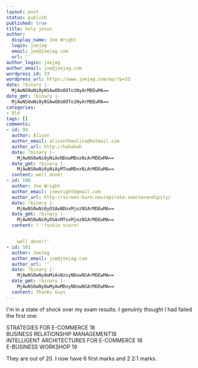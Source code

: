```yaml
---
layout: post
status: publish
published: true
title: holy jesus
author:
  display_name: Joe Wright
  login: joejag
  email: joe@joejag.com
  url: ''
author_login: joejag
author_email: joe@joejag.com
wordpress_id: 33
wordpress_url: https://www.joejag.com/wp/?p=33
date: !binary |-
  MjAwNS0wNi0yNSAwODo0OTo1NyArMDEwMA==
date_gmt: !binary |-
  MjAwNS0wNi0yNSAwODo0OTo1NyArMDEwMA==
categories:
- Old
tags: []
comments:
- id: 99
  author: Alison
  author_email: alisonthewliss@hotmail.com
  author_url: http://hahahah
  date: !binary |-
    MjAwNS0wNi0yNiAxNDowMDoxNiArMDEwMA==
  date_gmt: !binary |-
    MjAwNS0wNi0yNiAyMTowMDoxNiArMDEwMA==
  content: well done!
- id: 100
  author: Joe Wright
  author_email: joewright@gmail.com
  author_url: http://screen-burn.neuropirate.com/serendipity/
  date: !binary |-
    MjAwNS0wNi0yOSAwNDoxMjozNSArMDEwMA==
  date_gmt: !binary |-
    MjAwNS0wNi0yOSAxMToxMjozNSArMDEwMA==
  content: ! 'fuckin score!


    well done!!'
- id: 101
  author: JoeJag
  author_email: joe@joejag.com
  author_url: ''
  date: !binary |-
    MjAwNS0wNy0wMiAxNzoyNDowNSArMDEwMA==
  date_gmt: !binary |-
    MjAwNS0wNy0wMyAwMDoyNDowNSArMDEwMA==
  content: Thanks Guys
---
```

<p>I'm in a state of shock over my exam results.  I genuinly thought I had failed the first one:</p>
<p>STRATEGIES FOR E-COMMERCE 	18<br />
BUSINESS RELATIONSHIP MANAGEMENT18<br />
INTELLIGENT ARCHITECTURES FOR E-COMMERCE 18<br />
E-BUSINESS WORKSHOP 19</p>
<p>They are out of 20.  I now have 6 first marks and 2 2:1 marks.</p>
